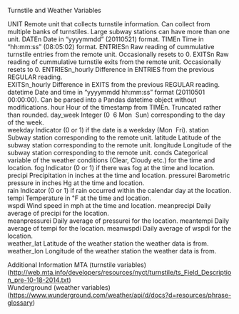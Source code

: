 Turnstile and Weather Variables 
 
UNIT  Remote unit that collects turnstile information. Can collect from multiple banks of turnstiles. 
Large subway stations can have more than one unit. 
DATEn  Date in “yyyy­mm­dd” (2011­05­21) format. 
TIMEn  Time in “hh:mm:ss” (08:05:02) format. 
ENTRIESn  Raw reading of cummulative turnstile entries from the remote unit. Occasionally resets to 0. 
EXITSn  Raw reading of cummulative turnstile exits from the remote unit. Occasionally resets to 0. 
ENTRIESn_hourly  Difference in ENTRIES from the previous REGULAR reading.  
EXITSn_hourly  Difference in EXITS from the previous REGULAR reading. 
datetime  Date and time in “yyyy­mm­dd hh:mm:ss” format (2011­05­01 00:00:00). Can be parsed into a 
Pandas datetime object without modifications. 
hour  Hour of the timestamp from TIMEn. Truncated rather than rounded. 
day_week  Integer (0 ­ 6 Mon ­ Sun) corresponding to the day of the week.  
weekday  Indicator (0 or 1) if the date is a weekday (Mon ­ Fri). 
station  Subway station corresponding to the remote unit. 
latitude  Latitude of the subway station corresponding to the remote unit. 
longitude  Longitude of the subway station corresponding to the remote unit. 
conds  Categorical variable of the weather conditions (Clear, Cloudy etc.) for the time and location. 
fog  Indicator (0 or 1) if there was fog at the time and location.  
precipi  Precipitation in inches at the time and location. 
pressurei  Barometric pressure in inches Hg at the time and location.  
rain  Indicator (0 or 1) if rain occurred within the calendar day at the location. 
tempi  Temperature in ℉ at the time and location.  
wspdi   Wind speed  in mph at the time and location. 
meanprecipi   Daily average of precipi for the location.  
meanpressurei  Daily average of pressurei for the location. 
meantempi   Daily average of tempi for the location. 
meanwspdi   Daily average of wspdi for the location.  
weather_lat  Latitude of the weather station the weather data is from. 
weather_lon  Longitude of the weather station the weather data is from. 
 
 
Additional Information
MTA (turnstile variables)(http://web.mta.info/developers/resources/nyct/turnstile/ts_Field_Description_pre-10-18-2014.txt)  
Wunderground (weather variables)(https://www.wunderground.com/weather/api/d/docs?d=resources/phrase-glossary) 
